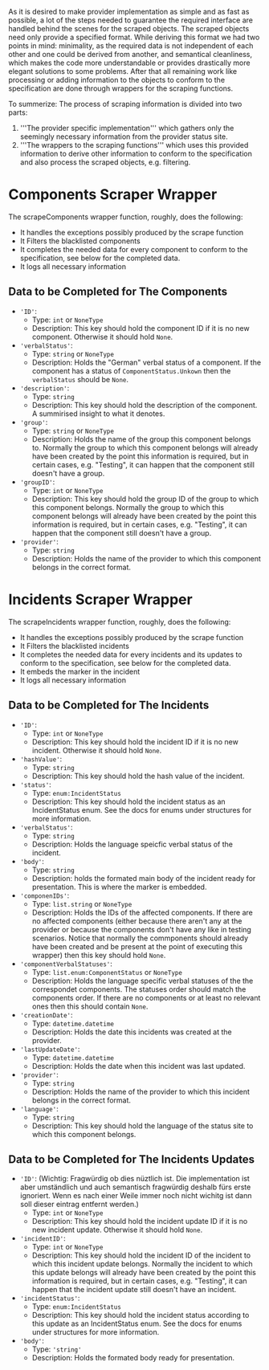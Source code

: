 As it is desired to make provider implementation as simple and as fast as possible, a lot of the steps needed to
guarantee the required interface are handled behind the scenes for the scraped objects. The scraped objects need only
provide a specified format. While deriving this format we had two points in mind: minimality, as the required data is
not independent of each other and one could be derived from another, and semantical cleanliness, which makes the code
more understandable or provides drastically more elegant solutions to some problems. After that all remaining work like
processing or adding information to the objects to conform to the specification are done through wrappers for the
scraping functions.

To summerize: The process of scraping information is divided into two parts:
1. '''The provider specific implementation''' which gathers only the seemingly necessary information from the provider
   status site.
2. '''The wrappers to the scraping functions''' which uses this provided information to derive other information to
    conform to the specification and also process the scraped objects, e.g. filtering.

# Components Scraper Wrapper

The scrapeComponents wrapper function, roughly, does the following:
- It handles the exceptions possibly produced by the scrape function
- It Filters the blacklisted components
- It completes the needed data for every component to conform to the specification, see below for the completed data.
- It logs all necessary information

## Data to be Completed for The Components
- `'ID'`:
    - Type: `int` or `NoneType`
    - Description: This key should hold the component ID if it is no new component. Otherwise it should hold `None`.
- `'verbalStatus'`:
    - Type: `string` or `NoneType`
    - Description: Holds the "German" verbal status of a component. If the component has a status of
                  `ComponentStatus.Unkown` then the `verbalStatus` should be `None`.
- `'description'`:
    - Type: `string`
    - Description: This key should hold the description of the component. A summirised insight to what it denotes.
- `'group'`:
    - Type: `string` or `NoneType`
    - Description: Holds the name of the group this component belongs to. Normally the group to which this component
                   belongs will already have been created by the point this information is required, but in certain
                   cases, e.g. "Testing", it can happen that the component still doesn't have a group. 
- `'groupID'`:
    - Type: `int` or `NoneType`
    - Description: This key should hold the group ID of the group to which this component belongs. Normally the group to
                   which this component belongs will already have been created by the point this information is
                   required, but in certain cases, e.g. "Testing", it can happen that the component still doesn't have
                   a group.
- `'provider'`:
    - Type: `string`
    - Description: Holds the name of the provider to which this component belongs in the correct format.


# Incidents Scraper Wrapper

The scrapeIncidents wrapper function, roughly, does the following:
- It handles the exceptions possibly produced by the scrape function
- It Filters the blacklisted incidents
- It completes the needed data for every incidents and its updates to conform to the specification, see below for the
  completed data.
- It embeds the marker in the incident
- It logs all necessary information

## Data to be Completed for The Incidents
- `'ID'`:
    - Type: `int` or `NoneType`
    - Description: This key should hold the incident ID if it is no new incident. Otherwise it should hold `None`.
- `'hashValue'`:
    - Type: `string`
    - Description: This key should hold the hash value of the incident.
- `'status'`:
    - Type: `enum:IncidentStatus`
    - Description: This key should hold the incident status as an IncidentStatus enum. See the docs for enums under
      structures for more information.
- `'verbalStatus'`:
    - Type: `string`
    - Description: Holds the language speicfic verbal status of the incident.
- `'body'`:
    - Type: `string`
    - Description: holds the formated main body of the incident ready for presentation. This is where the marker is
      embedded.
- `'componenIDs'`:
    - Type: `list.string` or `NoneType`
    - Description: Holds the IDs of the affected components. If there are no affected components (either because there
                   aren't any at the provider or because the components don't have any like in testing scenarios. Notice
                   that normally the commponents should already have been created and be present at the point of
                   executing this wrapper) then this key should hold `None`.
- `'componentVerbalStatuses'`:
    - Type: `list.enum:ComponentStatus` or `NoneType`
    - Description: Holds the language specific verbal statuses of the the correspondet components. The statuses order
                   should match the components order. If there are no components or at least no relevant ones then this
                   should contain `None`.
- `'creationDate'`:
    - Type: `datetime.datetime`
    - Description: Holds the date this incidents was created at the provider.
- `'lastUpdateDate'`:
    - Type: `datetime.datetime`
    - Description: Holds the date when this incident was last updated.
- `'provider'`:
    - Type: `string`
    - Description: Holds the name of the provider to which this incident belongs in the correct format.
- `'language'`:
    - Type: `string`
    - Description: This key should hold the language of the status site to which this component belongs.

## Data to be Completed for The Incidents Updates
- `'ID'`: (Wichtig: Fragwürdig ob dies nüztlich ist.  Die implementation ist aber umständlich und auch semantisch 
                    fragwürdig deshalb fürs erste ignoriert. Wenn es nach einer Weile immer noch nicht wichitg ist dann
                    soll dieser eintrag entfernt werden.)
    - Type: `int` or `NoneType`
    - Description: This key should hold the incident update ID if it is no new incident update. Otherwise it should hold
                   `None`.
- `'incidentID'`:
    - Type: `int` or `NoneType`
    - Description: This key should hold the incident ID of the incident to which this incident update belongs. Normally
                   the incident to which this update belongs will already have been created by the point this
                   information is required, but in certain cases, e.g. "Testing", it can happen that the incident update
                   still doesn't have an incident.
- `'incidentStatus'`:
    - Type: `enum:IncidentStatus`
    - Description: This key should hold the incident status according to this update as an IncidentStatus enum. See the
                   docs for enums under structures for more information.
- `'body'`:
    - Type: `'string'`
    - Description: Holds the formated body ready for presentation.